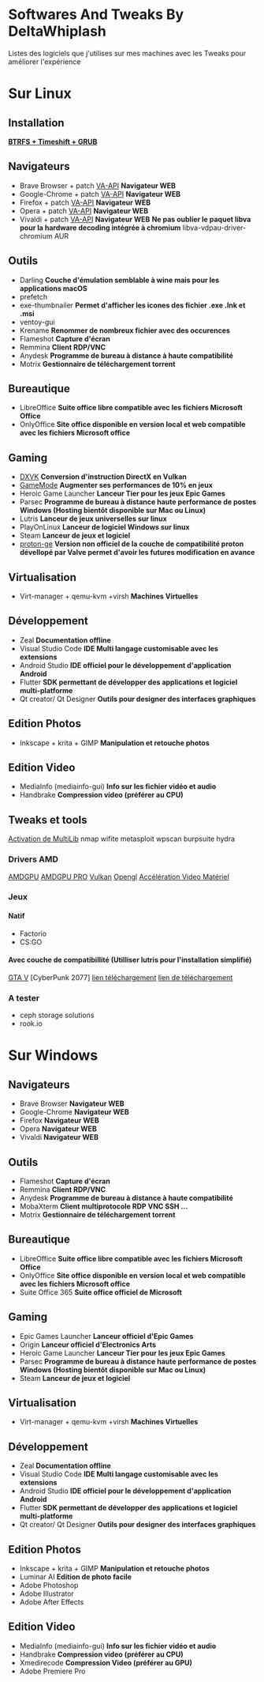 # Softwares And Tweaks By DeltaWhiplash

Listes des logiciels que j'utilises sur mes machines avec les Tweaks pour améliorer l'expérience

# Sur Linux

## **Installation**

[**BTRFS + Timeshift + GRUB**](https://nokomprendo.gitlab.io/posts/tuto_fonctionnel_49/2020-12-04-fr-README.html "BTRFS + Timeshift + GRUB ")

## **Navigateurs**

- Brave Browser + patch [VA-API](https://www.linuxuprising.com/2021/01/how-to-enable-hardware-accelerated.html) **Navigateur WEB**
- Google-Chrome + patch [VA-API](https://www.linuxuprising.com/2021/01/how-to-enable-hardware-accelerated.html) **Navigateur WEB**
- Firefox + patch [VA-API](https://linuxconfig.org/firefox-with-va-api-on-linux) **Navigateur WEB**
- Opera + patch [VA-API](https://www.linuxuprising.com/2021/01/how-to-enable-hardware-accelerated.html) **Navigateur WEB**
- Vivaldi + patch [VA-API](https://www.linuxuprising.com/2021/01/how-to-enable-hardware-accelerated.html) **Navigateur WEB**
    **Ne pas oublier le paquet libva pour la hardware decoding intégrée à chromium**
    libva-vdpau-driver-chromium AUR

## **Outils**
- Darling **Couche d'émulation semblable à wine mais pour les applications macOS**
- prefetch
- exe-thumbnailer **Permet d'afficher les icones des fichier .exe .lnk et .msi**
- ventoy-gui
- Krename **Renommer de nombreux fichier avec des occurences**
- Flameshot **Capture d'écran**
- Remmina **Client RDP/VNC**
- Anydesk **Programme de bureau à distance à haute compatibilité**
- Motrix **Gestionnaire de téléchargement torrent**

## **Bureautique**

- LibreOffice **Suite office libre compatible avec les fichiers Microsoft Office**
- OnlyOffice **Site office disponible en version local et web compatible avec les fichiers Microsoft office**

## **Gaming**

- [DXVK](https://wiki.archlinux.org/title/wine#DXVK) **Conversion d'instruction DirectX en Vulkan**
- [GameMode](https://wiki.archlinux.org/title/Gamemode) **Augmenter ses performances de 10% en jeux**
- Heroic Game Launcher **Lanceur Tier pour les jeux Epic Games**
- Parsec **Programme de bureau à distance haute performance de postes Windows (Hosting bientôt disponible sur Mac ou Linux)**
- Lutris **Lanceur de jeux universelles sur linux**
- PlayOnLinux **Lanceur de logiciel Windows sur linux**
- Steam **Lanceur de jeux et logiciel**
- [proton-ge](https://aur.archlinux.org/packages/proton-ge-custom/) **Version non officiel de la couche de compatibilité proton dévellopé par Valve permet d'avoir les futures modification en avance**

## **Virtualisation**

- Virt-manager + qemu-kvm +virsh **Machines Virtuelles**

## **Développement**

- Zeal **Documentation offline**
- Visual Studio Code **IDE Multi langage customisable avec les extensions**
- Android Studio **IDE officiel pour le développement d'application Android**
- Flutter **SDK permettant de développer des applications et logiciel multi-platforme**
- Qt creator/ Qt Designer **Outils pour designer des interfaces graphiques**

## **Edition Photos**

- Inkscape + krita + GIMP **Manipulation et retouche photos**

## **Edition Video**

- MediaInfo (mediainfo-gui) **Info sur les fichier vidéo et audio**
- Handbrake **Compression video (préférer au CPU)**

## **Tweaks et tools**

[Activation de MultiLib](https://wiki.archlinux.org/title/Official_repositories#multilib)
nmap
wifite
metasploit
wpscan
burpsuite
hydra

### Drivers AMD

[AMDGPU](https://wiki.archlinux.org/title/AMDGPU)
[AMDGPU PRO](https://wiki.archlinux.org/title/AMDGPU_PRO)
[Vulkan](https://wiki.archlinux.org/title/Vulkan#Installation)
[Opengl](https://wiki.archlinux.org/title/OpenGL)
[Accélération Video Matériel](https://wiki.archlinux.org/title/Hardware_video_acceleration)

### Jeux

#### Natif

- Factorio
- CS:GO

#### Avec couche de compatibillité (Utilliser lutris pour l'installation simplifié)

[GTA V](https://lutris.net/games/grand-theft-auto-v/)
\[CyberPunk 2077\] [lien téléchargement](https://www4.yggtorrent.li/torrent/jeu-vid%C3%A9o/linux/706752-cyberpunk+2077+v+1+06+gog+linux+wine)
[lien de téléchargement](https://www4.yggtorrent.li/torrent/jeu-vid%C3%A9o/windows/704425-detroit+become+human+v20200805-mephisto)

### A tester

- ceph storage solutions
- rook.io

# **Sur Windows**

## **Navigateurs**

- Brave Browser **Navigateur WEB**
- Google-Chrome **Navigateur WEB**
- Firefox **Navigateur WEB**
- Opera **Navigateur WEB**
- Vivaldi **Navigateur WEB**

## **Outils**

- Flameshot **Capture d'écran**
- Remmina **Client RDP/VNC**
- Anydesk **Programme de bureau à distance à haute compatibilité**
- MobaXterm **Client multiprotocole RDP VNC SSH ...**
- Motrix **Gestionnaire de téléchargement torrent**

## **Bureautique**

- LibreOffice **Suite office libre compatible avec les fichiers Microsoft Office**
- OnlyOffice **Site office disponible en version local et web compatible avec les fichiers Microsoft office**
- Suite Office 365 **Suite office officiel de Microsoft**

## **Gaming**

- Epic Games Launcher **Lanceur officiel d'Epic Games**
- Origin **Lanceur officiel d'Electronics Arts**
- Heroic Game Launcher **Lanceur Tier pour les jeux Epic Games**
- Parsec **Programme de bureau à distance haute performance de postes Windows (Hosting bientôt disponible sur Mac ou Linux)**
- Steam **Lanceur de jeux et logiciel**

## **Virtualisation**

- Virt-manager + qemu-kvm +virsh **Machines Virtuelles**

## **Développement**

- Zeal **Documentation offline**
- Visual Studio Code **IDE Multi langage customisable avec les extensions**
- Android Studio **IDE officiel pour le développement d'application Android**
- Flutter **SDK permettant de développer des applications et logiciel multi-platforme**
- Qt creator/ Qt Designer **Outils pour designer des interfaces graphiques**

## **Edition Photos**

- Inkscape + krita + GIMP **Manipulation et retouche photos**
- Luminar AI **Edition de photo facile**
- Adobe Photoshop
- Adobe Illustrator
- Adobe After Effects

## **Edition Video**

- MediaInfo (mediainfo-gui) **Info sur les fichier vidéo et audio**
- Handbrake **Compression video (préférer au CPU)**
- Xmedirecode **Compression Video (préférer au GPU)**
- Adobe Premiere Pro
